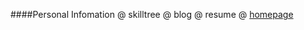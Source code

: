 ####Personal Infomation
    @ skilltree
    @ blog
    @ resume
    @ [homepage](http://whps/github.io)
